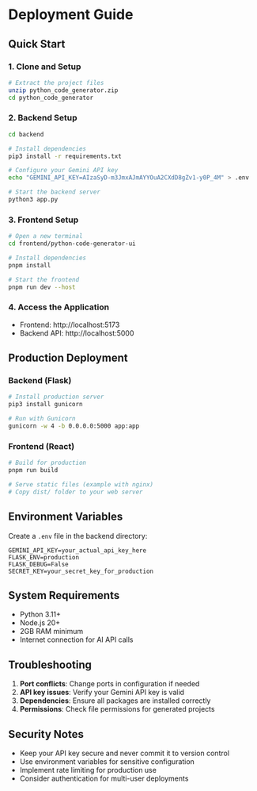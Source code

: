 # Deployment Guide

## Quick Start

### 1. Clone and Setup

```bash
# Extract the project files
unzip python_code_generator.zip
cd python_code_generator
```

### 2. Backend Setup

```bash
cd backend

# Install dependencies
pip3 install -r requirements.txt

# Configure your Gemini API key
echo "GEMINI_API_KEY=AIzaSyD-m3JmxAJmAYYOuA2CXdD8gZv1-y0P_4M" > .env

# Start the backend server
python3 app.py
```

### 3. Frontend Setup

```bash
# Open a new terminal
cd frontend/python-code-generator-ui

# Install dependencies
pnpm install

# Start the frontend
pnpm run dev --host
```

### 4. Access the Application

- Frontend: http://localhost:5173
- Backend API: http://localhost:5000

## Production Deployment

### Backend (Flask)

```bash
# Install production server
pip3 install gunicorn

# Run with Gunicorn
gunicorn -w 4 -b 0.0.0.0:5000 app:app
```

### Frontend (React)

```bash
# Build for production
pnpm run build

# Serve static files (example with nginx)
# Copy dist/ folder to your web server
```

## Environment Variables

Create a `.env` file in the backend directory:

```
GEMINI_API_KEY=your_actual_api_key_here
FLASK_ENV=production
FLASK_DEBUG=False
SECRET_KEY=your_secret_key_for_production
```

## System Requirements

- Python 3.11+
- Node.js 20+
- 2GB RAM minimum
- Internet connection for AI API calls

## Troubleshooting

1. **Port conflicts**: Change ports in configuration if needed
2. **API key issues**: Verify your Gemini API key is valid
3. **Dependencies**: Ensure all packages are installed correctly
4. **Permissions**: Check file permissions for generated projects

## Security Notes

- Keep your API key secure and never commit it to version control
- Use environment variables for sensitive configuration
- Implement rate limiting for production use
- Consider authentication for multi-user deployments

